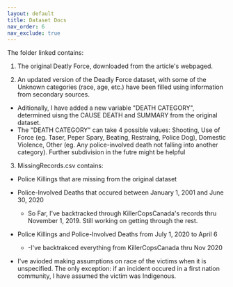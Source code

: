 ```yaml
---
layout: default
title: Dataset Docs
nav_order: 6
nav_exclude: true
---
```


The folder linked contains:
1) The original Deatly Force, downloaded from the article's webpaged.

2) An updated version of the Deadly Force dataset, with some of the Unknown categories (race, age, etc.) have been filled using information from secondary sources.
* Aditionally, I have added a new variable "DEATH CATEGORY", determined uisng the CAUSE DEATH and SUMMARY from the original dataset.
* The "DEATH CATEGORY" can take 4 possible values: Shooting, Use of Force (eg. Taser, Peper Spary, Beating, Restraing, Police Dog), Domestic Violence, Other (eg. Any  police-involved death not falling into another category).  Further subdivision in the futre might be helpful	

3) MissingRecords.csv contains:
* Police Killings that are missing from the original dataset
* Police-Involved Deaths that occured between January 1, 2001 and June 30, 2020
	* So Far, I've backtracked through KillerCopsCanada's records thru November 1, 2019.  Still working on getting through the rest.
* Police Killings and Police-Involved Deaths from July 1, 2020 to April 6
	* -I've backtrakced everything from KillerCopsCanada thru Nov 2020

* I've avioded making assumptions on race of the victims when it is unspecified.  The only exception: if an incident occured in a first nation community, I have assumed the victim was Indigenous.